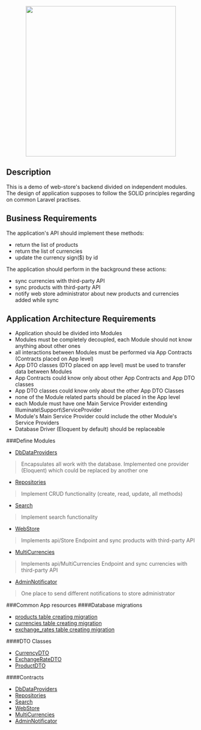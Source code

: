 <p align="center"><a href="https://laravel.com" target="_blank"><img src="https://raw.githubusercontent.com/laravel/art/master/logo-lockup/5%20SVG/2%20CMYK/1%20Full%20Color/laravel-logolockup-cmyk-red.svg" width="400"></a></p>

## Description

This is a demo of web-store's backend divided on independent modules. The design of application supposes to follow the 
SOLID principles regarding on common Laravel practises. 

## Business Requirements

The application's API should implement these methods:
- return the list of products
- return the list of currencies
- update the currency sign($) by id

The application should perform in the background these actions:
- sync currencies with third-party API
- sync products with third-party API
- notify web store administrator about new products and currencies added while sync

## Application Architecture Requirements

- Application should be divided into Modules 
- Modules must be completely decoupled, each Module should not know anything about other ones
- all interactions between Modules must be performed via App Contracts (Contracts placed on App level)
- App DTO classes (DTO placed on app level) must be used to transfer data between Modules
- App Contracts could know only about other App Contracts and App DTO classes
- App DTO classes could know only about the other App DTO Classes
- none of the Module related parts should be placed in the App level
- each Module must have one Main Service Provider extending Illuminate\Support\ServiceProvider
- Module's Main Service Provider could include the other Module's Service Providers
- Database Driver (Eloquent by default) should be replaceable

###Define Modules
- [DbDataProviders](https://github.com/almatyartem/laravel_migration_ideas/tree/master/app/Modules/DbDataProviders)
> Encapsulates all work with the database. Implemented one provider (Eloquent) which could be replaced by another one
- [Repositories](https://github.com/almatyartem/laravel_migration_ideas/tree/master/app/Modules/Repositories)
> Implement CRUD functionality (create, read, update, all methods)
- [Search](https://github.com/almatyartem/laravel_migration_ideas/tree/master/app/Modules/Search)
> Implement search functionality
- [WebStore](https://github.com/almatyartem/laravel_migration_ideas/tree/master/app/Modules/WebStore) 
> Implements api/Store Endpoint and sync products with third-party API     
- [MultiCurrencies](https://github.com/almatyartem/laravel_migration_ideas/tree/master/app/Modules/MultiCurrencies)
> Implements api/MultiCurrencies Endpoint and sync currencies with third-party API   
- [AdminNotificator](https://github.com/almatyartem/laravel_migration_ideas/tree/master/app/Modules/AdminNotificator)
> One place to send different notifications to store administrator 

###Common App resources
####Database migrations
- [products table creating migration](https://github.com/almatyartem/laravel_migration_ideas/blob/master/database/migrations/2020_11_27_084858_create_products_table.php)
- [currencies table creating migration](https://github.com/almatyartem/laravel_migration_ideas/blob/master/database/migrations/2020_11_27_083250_create_currencies_table.php)
- [exchange_rates table creating migration](https://github.com/almatyartem/laravel_migration_ideas/blob/master/database/migrations/2020_11_27_083611_create_exchange_rates_table.php)

####DTO Classes
- [CurrencyDTO](https://github.com/almatyartem/laravel_migration_ideas/blob/master/app/Models/DTO/CurrencyDTO.php)
- [ExchangeRateDTO](https://github.com/almatyartem/laravel_migration_ideas/blob/master/app/Models/DTO/ExchangeRateDTO.php)
- [ProductDTO](https://github.com/almatyartem/laravel_migration_ideas/blob/master/app/Models/DTO/ProductDTO.php)

####Contracts
- [DbDataProviders](https://github.com/almatyartem/laravel_migration_ideas/tree/master/app/Contracts/DbDataProviders)
- [Repositories](https://github.com/almatyartem/laravel_migration_ideas/tree/master/app/Contracts/Repositories/Services)
- [Search](https://github.com/almatyartem/laravel_migration_ideas/tree/master/app/Contracts/Search/Services)
- [WebStore](https://github.com/almatyartem/laravel_migration_ideas/tree/master/app/Contracts/WebStore/Events)   
- [MultiCurrencies](https://github.com/almatyartem/laravel_migration_ideas/tree/master/app/Contracts/MultiCurrencies) 
- [AdminNotificator](https://github.com/almatyartem/laravel_migration_ideas/tree/master/app/Modules/AdminNotificator)
